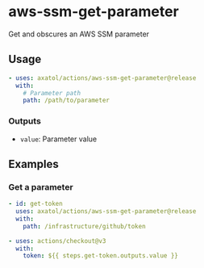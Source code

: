 # aws-ssm-get-parameter

Get and obscures an AWS SSM parameter

## Usage

```yaml
- uses: axatol/actions/aws-ssm-get-parameter@release
  with:
    # Parameter path
    path: /path/to/parameter
```

### Outputs

- `value`: Parameter value

## Examples

### Get a parameter

```yaml
- id: get-token
  uses: axatol/actions/aws-ssm-get-parameter@release
  with:
    path: /infrastructure/github/token

- uses: actions/checkout@v3
  with:
    token: ${{ steps.get-token.outputs.value }}
```
